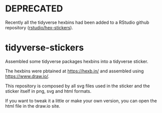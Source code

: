 # DEPRECATED

Recently all the tidyverse hexbins had been added to a RStudio github repository ([rstudio/hex-stickers](https://github.com/rstudio/hex-stickers)).

# tidyverse-stickers
Assembled some tidyverse packages hexbins into a tidyverse sticker. 

The hexbins were pbtained at https://hexb.in/ and assembled using https://www.draw.io/. 

This repository is composed by all svg files used in the sticker and the sticker itself in png, svg and html formats. 

If you want to tweak it a little or make your own version, you can open the html file in the draw.io site.
